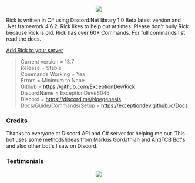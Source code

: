 <p align="center"><img src="https://exceptiondev.github.io/Docs/_media/rick.png"/></p>

Rick is written in C# using Discord.Net library 1.0 Beta latest version and .Net framework 4.6.2. Rick likes to help out at times. Please don't bully Rick because Rick is old. Rick has over 60+ Commands. For full commands list read the docs.

[Add Rick to your server](https://discordapp.com/oauth2/authorize?client_id=261561347966238721&scope=bot&permissions=2146946175)

> Current version = 13.7
<br>Release = Stable</br>
Commands Working = Yes
<br>Errors = Minimum to None</br>
Github = https://github.com/ExceptionDev/Rick
<br>DiscordName = ExceptionDev#6045</br>
Discord = https://discord.me/Noegenesis
<br>Docs/Guide/Commands/Setup = https://exceptiondev.github.io/Docs</br>

### Credits

Thanks to everyone at Discord API and C# server for helping me out.
This bot uses some methods/ideas from Markus Gordathian and AntiTCB Bot's and also other bot's I saw on Discord.


### Testimonials
<p align="center"><img src="http://vvcap.com/img/2Nrq8h0UJ8o.png"/></p>
